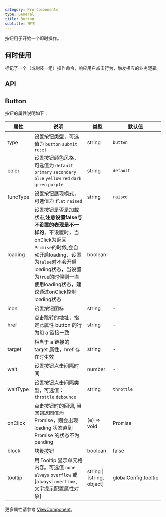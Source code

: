 ```yaml
---
category: Pro Components
type: General
title: Button
subtitle: 按钮
---
```


按钮用于开始一个即时操作。

## 何时使用

标记了一个（或封装一组）操作命令，响应用户点击行为，触发相应的业务逻辑。

## API

## Button

按钮的属性说明如下：

| 属性 | 说明                                                                                                                                                          | 类型 | 默认值 |
| --- |-------------------------------------------------------------------------------------------------------------------------------------------------------------| --- | --- |
| type | 设置按钮类型，可选值为 `button` `submit` `reset`                                                                                                                       | string | `button` |
| color | 设置按钮颜色风格，可选值为 `default` `primary` `secondary` `blue` `yellow` `red` `dark` `green` `purple`                                                                            | string | `default` |
| funcType | 设置按钮展现模式，可选值为 `flat` `raised`                                                                                                                               | string | `raised` |
| loading | 设置按钮是否是加载状态,**注意设置false与不设置的表现是不一样的**，不设置时，当onClick为返回`Promise`的时候,会自动开启loading，设置为`false`时不会开启loading状态，当设置为`true`的时候则一直使用loading状态，建议通过onClick控制loading状态 | boolean |  |
| icon | 设置按钮图标                                                                                                                                                      | string | - |
| href | 点击跳转的地址，指定此属性 button 的行为和 a 链接一致                                                                                                                            | string | - |
| target | 相当于 a 链接的 target 属性，href 存在时生效                                                                                                                              | string | - |
| wait | 设置按钮点击间隔时间                                                                                                                                                  | number | - |
| waitType | 设置按钮点击间隔类型，可选值： `throttle` `debounce`                                                                                                                       | string | `throttle` |
| onClick | 点击按钮时的回调, 当回调返回值为 Promise，则会出现 loading 状态直到 Promise 的状态不为 pending                                                                                           | (e) => void | Promise |
| block | 块级按钮                                                                                                                                                        | boolean | false |
| tooltip | 用 Tooltip 显示单元格内容。可选值 `none` `always` `overflow` 或 \[`always`\| `overflow` , 文字提示配置属性对象\] | string \| \[string, object\] | [globalConfig.tooltip](/components/configure#API) |

更多属性请参考 [ViewComponent](/components-pro/core/#ViewComponent)。

<style>
.code-box-demo .c7n-pro-btn {
  margin-bottom: 12px;
}
</style>

